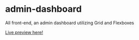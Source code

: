 # admin-dashboard

All front-end, an admin dashboard utilizing Grid and Flexboxes

[Live preview here!](https://jordanlindley.github.io/admin-dashboard/)
